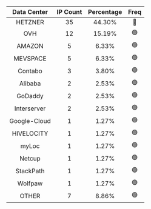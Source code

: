 | Data Center | IP Count | Percentage | Freq |
|:------------:|:--------:|:-----------:|:-----:|
| HETZNER | 35 | 44.30% | 🔴 |
| OVH | 12 | 15.19% | 🟢 |
| AMAZON | 5 | 6.33% | 🟢 |
| MEVSPACE | 5 | 6.33% | 🟢 |
| Contabo | 3 | 3.80% | 🟢 |
| Alibaba | 2 | 2.53% | 🟢 |
| GoDaddy | 2 | 2.53% | 🟢 |
| Interserver | 2 | 2.53% | 🟢 |
| Google-Cloud | 1 | 1.27% | 🟢 |
| HIVELOCITY | 1 | 1.27% | 🟢 |
| myLoc | 1 | 1.27% | 🟢 |
| Netcup | 1 | 1.27% | 🟢 |
| StackPath | 1 | 1.27% | 🟢 |
| Wolfpaw | 1 | 1.27% | 🟢 |
| OTHER | 7 | 8.86% | 🟢 |